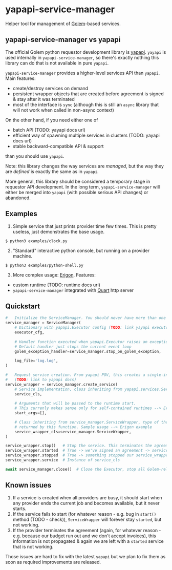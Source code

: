 # yapapi-service-manager

Helper tool for management of [Golem](https://handbook.golem.network/)-based services.

## yapapi-service-manager vs yapapi

The official Golem python requestor development library is [yapapi](https://github.com/golemfactory/yapapi).
`yayapi` is used internally in `yapapi-service-manager`, so there's exactly nothing this library can do that is not available in pure `yapapi`.

`yapapi-service-manager` provides a higher-level services API than `yapapi`. Main features:

* create/destroy services on demand
* persistent wrapper objects that are created before agreement is signed & stay after it was terminated
* most of the interface is `sync` (although this is still an `async` library that will not work when called in non-async context)

On the other hand, if you need either one of

* batch API (TODO: yayapi docs url)
* efficient way of spawning multiple services in clusters (TODO: yayapi docs url)
* stable backward-compatible API & support

than you should use `yapapi`.

Note: this library changes the way services are *managed*, but the way they are *defined* is exactly the same as in `yapapi`.

More general, this library should be considered a temporary stage in requestor API development.
In the long term, `yapapi-service-manager` will either be merged into `yapapi` (with possible serious API changes) or abandoned.


## Examples

1. Simple service that just prints provider time few times. This is pretty useless, just demonstrates the base usage.


```
$ python3 examples/clock.py
```

2. "Standard" interactive python console, but running on a provider machine.
   

```
$ python3 examples/python-shell.py
```

3.  More complex usage: [Erigon](https://github.com/golemfactory/yagna-service-erigon). Features:

* custom runtime (TODO: runtime docs url)
* `yapapi-service-manager` integrated with [Quart](https://pgjones.gitlab.io/quart/) http server
    

## Quickstart


```python
#   Initialize the ServiceManager. You should never have more than one active ServiceManager.
service_manager = ServiceManager(
    # Dictionary with yapapi.Executor config (TODO: link yayapi executor config docs)
    executor_cfg,  
    
    # Handler function executed when yapapi.Executor raises an exception
    # Default handler just stops the current event loop
    golem_exception_handler=service_manager.stop_on_golem_exception,
    
    log_file='log.log',
)

#   Request service creation. From yapapi POV, this creates a single-instance cluster.
#   (TODO: link to yapapi docs)
service_wrapper = service_manager.create_service(
    # Service implementation, class inheriting from yapapi.services.Service
    service_cls,
    
    # Arguments that will be passed to the runtime start.
    # This currenly makes sense only for self-contained runtimes --> Erigon example
    start_args=[],

    # Class inheriting from service_manager.ServiceWrapper, type of the object
    # returned by this function. Sample usage --> Erigon example
    service_wrapper_cls=service_manager.ServiceWrapper,
)

service_wrapper.stop()   # Stop the service. This terminates the agreement.
service_wrapper.started  # True -> we've signed an agreement -> service starts (or started)
service_wrapper.stopped  # True -> something stopped our service_wrapper -> it's not running
service_wrapper.service  # Instance of service_cls

await service_manager.close()  # Close the Executor, stop all Golem-related work
```

## Known issues

1. If a service is created when all providers are busy, it should start when any provider ends the current job and becomes available, but it never starts.
2. If the service fails to start (for whatever reason - e.g. bug in `start()` method (TODO - check)), `ServiceWrapper` will forever stay `started`, but not working.
3. If the provider terminates the agreement (again, for whatever reason - e.g. because our budget run out and we don't accept invoices), this information is not propagated & again we are left with a `started` service that is not working.

Those issues are hard to fix with the latest `yapapi` but we plan to fix them as soon as required improvements are released.
